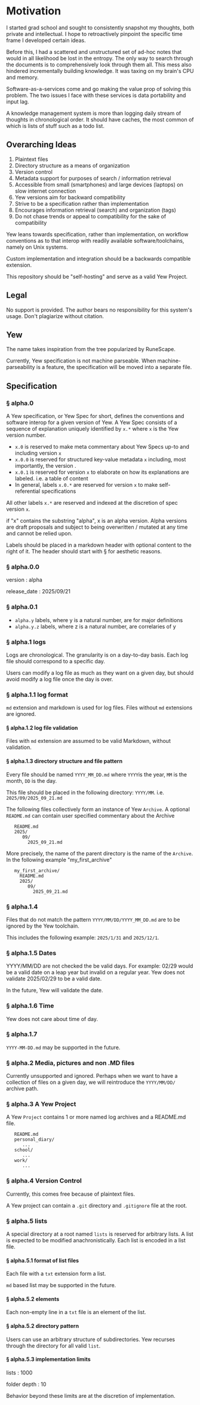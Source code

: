 # Motivation

I started grad school and sought to consistently snapshot my thoughts, both 
private and intellectual. I hope to retroactively pinpoint the specific 
time frame I developed certain ideas.

Before this, I had a scattered and unstructured set of ad-hoc notes
that would in all likelihood be lost in the entropy. The only way to search
through the documents is to comprehensively look through them all. This
mess also hindered incrementally building knowledge. It was taxing on my brain's 
CPU and memory. 

Software-as-a-services come and go making the value prop of solving this problem.
The two issues I face with these services is data portability and input lag.

A knowledge management system is more than logging daily stream of thoughts in chronological order.
It should have caches, the most common of which is lists of stuff such as a todo list.

## Overarching Ideas

1. Plaintext files
2. Directory structure as a means of organization
3. Version control 
4. Metadata support for purposes of search / information retrieval 
5. Accessible from small (smartphones) and large devices (laptops) on slow internet connection
6. Yew versions aim for backward compatibility
7. Strive to be a specification rather than implementation 
8. Encourages information retrieval (search) and organization (tags) 
9. Do not chase trends or appeal to compatibility for the sake of compatibility

Yew leans towards specification, rather than implementation, on workflow conventions as to 
that interop with readily available software/toolchains, namely on Unix systems. 

Custom implementation and integration should be a backwards compatible extension.

This repository should be "self-hosting" and serve as a valid Yew Project.  

## Legal

No support is provided. The author bears no responsibility for this system's usage. 
Don't plagiarize without citation. 

## Yew 

The name takes inspiration from the tree popularized by RuneScape. 

Currently, Yew specification is not machine parseable. 
When machine-parseability is a feature, the specification will be moved into a separate file.

## Specification

### § alpha.0

A Yew specification, or Yew Spec for short, defines the conventions and software interop for a given
version of Yew. A Yew Spec consists of a sequence of explanation uniquely identified by `x.*` 
where `x` is the Yew version number. 

- `x.0` is reserved to make meta commentary about Yew Specs up-to and including version `x`
- `x.0.0` is reserved for structured key-value metadata `x` including, most importantly, the version .
- `x.0.1` is reserved for version `x` to elaborate on how its explanations are labeled. 
i.e. a table of content
- In general, labels `x.0.*` are reserved for version `x` to make self-referential specifications

All other labels `x.*` are reserved and indexed at the discretion of spec version `x`.

if "x" contains the substring "alpha", x is an alpha version. Alpha versions are draft proposals 
and subject to being overwritten / mutated at any time and cannot be relied upon. 

Labels should be placed in a markdown header with optional content to the right of it. The header
should start with § for aesthetic reasons. 

### § alpha.0.0

version
: alpha

release_date
: 2025/09/21

### § alpha.0.1

- `alpha.y` labels, where y is a natural number, are for major definitions
- `alpha.y.z` labels, where z is a natural number, are correlaries of y

### § alpha.1 logs

Logs are chronological. The granularity is on a day-to-day basis.
Each log file should correspond to a specific day.

Users can modify a log file as much as they want on a given day, but 
should avoid modify a log file once the day is over. 

### § alpha.1.1 log format

`md` extension and markdown is used for log files.  Files without `md` extensions are ignored.

#### § alpha.1.2 log file validation 

Files with `md` extension are assumed to be valid Markdown, without validation.

#### § alpha.1.3 directory structure and file pattern

Every file should be named `YYYY_MM_DD.md` where `YYYY`is the year, `MM` is the month, `DD` is the day.

This file should be placed in the following directory: `YYYY/MM`. i.e. `2025/09/2025_09_21.md`

The following files collectively form an instance of Yew `Archive`. 
A optional `README.md` can contain user specified commentary about the Archive

```
   README.md
   2025/
      09/
        2025_09_21.md
```

More precisely, the name of the parent directory is the name of the `Archive`. In the 
following example "my_first_archive"

```
   my_first_archive/
     README.md
     2025/
        09/
          2025_09_21.md
```

### § alpha.1.4

Files that do not match the pattern `YYYY/MM/DD/YYYY_MM_DD.md` are to be ignored by the Yew toolchain. 

This includes the following example: `2025/1/31` and `2025/12/1`.

### § alpha.1.5 Dates 

YYYY/MM/DD are not checked the be valid days. For example: 02/29 would be a valid date on a leap year but
invalid on a regular year. Yew does not validate 2025/02/29 to be a valid date.

In the future, Yew will validate the date. 

### § alpha.1.6 Time 

Yew does not care about time of day. 

### § alpha.1.7 

`YYYY-MM-DD.md` may be supported in the future.

### § alpha.2 Media, pictures and non .MD files 

Currently unsupported and ignored. Perhaps when we want to have a collection of files on a given
day, we will reintroduce the `YYYY/MM/DD/` archive path.

### § alpha.3 A Yew Project 

A Yew `Project` contains 1 or more named log archives and a README.md file.

```
   README.md 
   personal_diary/
      ...
   school/
      ... 
   work/
      ...
```

### § alpha.4 Version Control

Currently, this comes free because of plaintext files. 

A Yew project can contain a `.git` directory and `.gitignore` file at the root. 

### § alpha.5 lists

A special directory at a root named `lists` is reserved for arbitrary lists. 
A list is expected to be modified anachronistically.
Each list is encoded in a list file. 

#### § alpha.5.1 format of list files 

Each file with a `txt` extension form a list.

`md` based list may be supported in the future.

#### § alpha.5.2 elements

Each non-empty line in a `txt` file is an element of the list.

#### § alpha.5.2 directory pattern 

Users can use an arbitrary structure of subdirectories.
Yew recurses through the directory for all valid `list`.

#### § alpha.5.3 implementation limits 

lists
: 1000

folder depth
: 10 

Behavior beyond these limits are at the discretion of implementation.






